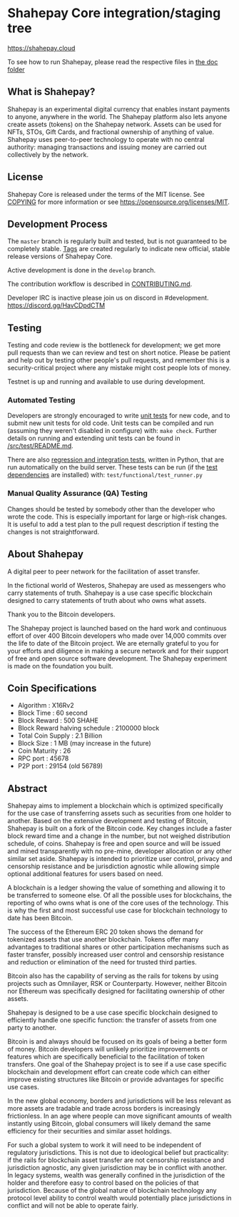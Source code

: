 Shahepay Core integration/staging tree
======================================

https://shahepay.cloud

To see how to run Shahepay, please read the respective files in [the doc folder](doc)


What is Shahepay?
----------------

Shahepay is an experimental digital currency that enables instant payments to
anyone, anywhere in the world. The Shahepay platform also lets anyone create assets (tokens) on the Shahepay network. 
Assets can be used for NFTs, STOs, Gift Cards, and fractional ownership of anything of value.
Shahepay uses peer-to-peer technology to operate
with no central authority: managing transactions and issuing money are carried
out collectively by the network. 



License
-------

Shahepay Core is released under the terms of the MIT license. See [COPYING](COPYING) for more
information or see https://opensource.org/licenses/MIT.

Development Process
-------------------

The `master` branch is regularly built and tested, but is not guaranteed to be
completely stable. [Tags](https://github.com/Shahepay/Shahepay/tags) are created
regularly to indicate new official, stable release versions of Shahepay Core.

Active development is done in the `develop` branch. 

The contribution workflow is described in [CONTRIBUTING.md](CONTRIBUTING.md).

Developer IRC is inactive please join us on discord in #development. https://discord.gg/HavCDpdCTM

Testing
-------

Testing and code review is the bottleneck for development; we get more pull
requests than we can review and test on short notice. Please be patient and help out by testing
other people's pull requests, and remember this is a security-critical project where any mistake might cost people
lots of money.

Testnet is up and running and available to use during development.

### Automated Testing

Developers are strongly encouraged to write [unit tests](src/test/README.md) for new code, and to
submit new unit tests for old code. Unit tests can be compiled and run
(assuming they weren't disabled in configure) with: `make check`. Further details on running
and extending unit tests can be found in [/src/test/README.md](/src/test/README.md).

There are also [regression and integration tests](/test), written
in Python, that are run automatically on the build server.
These tests can be run (if the [test dependencies](/test) are installed) with: `test/functional/test_runner.py`


### Manual Quality Assurance (QA) Testing

Changes should be tested by somebody other than the developer who wrote the
code. This is especially important for large or high-risk changes. It is useful
to add a test plan to the pull request description if testing the changes is
not straightforward.


About Shahepay
----------------
A digital peer to peer network for the facilitation of asset transfer.



In the fictional world of Westeros, Shahepay are used as messengers who carry statements of truth. Shahepay is a use case specific blockchain designed to carry statements of truth about who owns what assets. 



Thank you to the Bitcoin developers. 

The Shahepay project is launched based on the hard work and continuous effort of over 400 Bitcoin developers who made over 14,000 commits over the life to date of the Bitcoin project. We are eternally grateful to you for your efforts and diligence in making a secure network and for their support of free and open source software development.  The Shahepay experiment is made on the foundation you built.


Coin Specifications
-------------------
* Algorithm : X16Rv2
* Block Time : 60 second
* Block Reward : 500 SHAHE
* Block Reward halving schedule : 2100000 block
* Total Coin Supply : 2.1 Billion
* Block Size : 1 MB (may increase in the future)
* Coin Maturity : 26
* RPC port : 45678
* P2P port : 29154 (old 56789)


Abstract
----------------
Shahepay aims to implement a blockchain which is optimized specifically for the use case of transferring assets such as securities from one holder to another. Based on the extensive development and testing of Bitcoin, Shahepay is built on a fork of the Bitcoin code. Key changes include a faster block reward time and a change in the number, but not weighed distribution schedule, of coins. Shahepay is free and open source and will be issued and mined transparently with no pre-mine, developer allocation or any other similar set aside. Shahepay is intended to prioritize user control, privacy and censorship resistance and be jurisdiction agnostic while allowing simple optional additional features for users based on need.



A blockchain is a ledger showing the value of something and allowing it to be transferred to someone else. Of all the possible uses for blockchains, the reporting of who owns what is one of the core uses of the technology.  This is why the first and most successful use case for blockchain technology to date has been Bitcoin.

The success of the Ethereum ERC 20 token shows the demand for tokenized assets that use another blockchain.  Tokens offer many advantages to traditional shares or other participation mechanisms such as faster transfer, possibly increased user control and censorship resistance and reduction or elimination of the need for trusted third parties.

Bitcoin also has the capability of serving as the rails for tokens by using projects such as Omnilayer, RSK or Counterparty. However, neither Bitcoin nor Ethereum was specifically designed for facilitating ownership of other assets. 

Shahepay is designed to be a use case specific blockchain designed to efficiently handle one specific function: the transfer of assets from one party to another.

Bitcoin is and always should be focused on its goals of being a better form of money. Bitcoin developers will unlikely prioritize improvements or features which are specifically beneficial to the facilitation of token transfers.  One goal of the Shahepay project is to see if a use case specific blockchain and development effort can create code which can either improve existing structures like Bitcoin or provide advantages for specific use cases.

In the new global economy, borders and jurisdictions will be less relevant as more assets are tradable and trade across borders is increasingly frictionless. In an age where people can move significant amounts of wealth instantly using Bitcoin, global consumers will likely demand the same efficiency for their securities and similar asset holdings.

For such a global system to work it will need to be independent of regulatory jurisdictions.  This is not due to ideological belief but practicality: if the rails for blockchain asset transfer are not censorship resistance and jurisdiction agnostic, any given jurisdiction may be in conflict with another.  In legacy systems, wealth was generally confined in the jurisdiction of the holder and therefore easy to control based on the policies of that jurisdiction. Because of the global nature of blockchain technology any protocol level ability to control wealth would potentially place jurisdictions in conflict and will not be able to operate fairly.  
